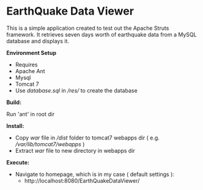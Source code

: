 EarthQuake Data Viewer
==============================

This is a simple application created to test out the Apache Struts framework. It retrieves seven days worth of earthquake data from a MySQL database and displays it. 


**Environment Setup**
 *  Requires
   * Apache Ant
   * Mysql
   * Tomcat 7
 * Use *database.sql* in *<root>/res/* to create the database

**Build:**

  Run 'ant' in root dir

**Install:**

 * Copy *war* file in *<root>/dist* folder to tomcat7 webapps dir ( e.g. */var/lib/tomcat7/webapps* )
 * Extract *war* file to new directory in webapps dir

**Execute:**

 * Navigate to homepage, which is in my case ( default settings ):
   * http://localhost:8080/EarthQuakeDataViewer/

